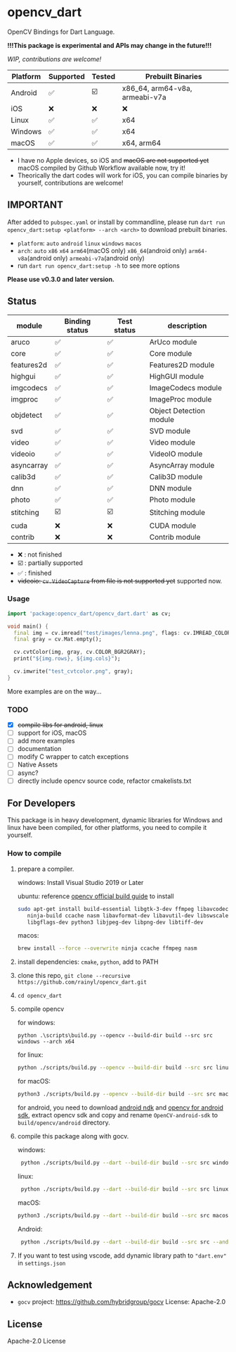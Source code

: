 # opencv_dart

OpenCV Bindings for Dart Language.

**!!!This package is experimental and APIs may change in the future!!!**

*WIP, contributions are welcome!*

| Platform | Supported          | Tested                  | Prebuilt Binaries              |
| -------- | ------------------ | ----------------------- | ------------------------------ |
| Android  | :white_check_mark: | :ballot_box_with_check: | x86_64, arm64-v8a, armeabi-v7a |
| iOS      | :x:                | :x:                     | :x:                            |
| Linux    | :white_check_mark: | :white_check_mark:      | x64                            |
| Windows  | :white_check_mark: | :white_check_mark:      | x64                            |
| macOS    | :white_check_mark: | :white_check_mark:      | x64, arm64                     |

- I have no Apple devices, so iOS and ~~macOS are not supported yet~~ macOS compiled by Github Workflow available now, try it!
- Theorically the dart codes will work for iOS, you can compile binaries by yourself, contributions are welcome!

## IMPORTANT

After added to `pubspec.yaml` or install by commandline,
please run `dart run opencv_dart:setup <platform> --arch <arch>` to download
prebuilt binaries.

- `platform`: `auto` `android` `linux` `windows` `macos`
- `arch`: `auto` `x86` `x64` `arm64`(macOS only) `x86_64`(android only) `arm64-v8a`(android only) `armeabi-v7a`(android only)
- run `dart run opencv_dart:setup -h` to see more options

**Please use v0.3.0 and later version.**

## Status

| module     | Binding status          | Test status             | description             |
| ---------- | ----------------------- | ----------------------- | ----------------------- |
| aruco      | :white_check_mark:      | :white_check_mark:      | ArUco module            |
| core       | :white_check_mark:      | :white_check_mark:      | Core module             |
| features2d | :white_check_mark:      | :white_check_mark:      | Features2D module       |
| highgui    | :white_check_mark:      | :white_check_mark:      | HighGUI module          |
| imgcodecs  | :white_check_mark:      | :white_check_mark:      | ImageCodecs module      |
| imgproc    | :white_check_mark:      | :white_check_mark:      | ImageProc module        |
| objdetect  | :white_check_mark:      | :white_check_mark:      | Object Detection module |
| svd        | :white_check_mark:      | :white_check_mark:      | SVD module              |
| video      | :white_check_mark:      | :white_check_mark:      | Video module            |
| videoio    | :white_check_mark:      | :white_check_mark:      | VideoIO module          |
| asyncarray | :white_check_mark:      | :white_check_mark:      | AsyncArray module       |
| calib3d    | :white_check_mark:      | :white_check_mark:      | Calib3D module          |
| dnn        | :white_check_mark:      | :white_check_mark:      | DNN module              |
| photo      | :white_check_mark:      | :white_check_mark:      | Photo module            |
| stitching  | :ballot_box_with_check: | :ballot_box_with_check: | Stitching module        |
| cuda       | :x:                     | :x:                     | CUDA module             |
| contrib    | :x:                     | :x:                     | Contrib module          |

- :x: : not finished
- :ballot_box_with_check: : partially supported
- :white_check_mark: : finished
- ~~videoio: `cv.VideoCapture` from file is not supported yet~~ supported now.

### Usage

```dart
import 'package:opencv_dart/opencv_dart.dart' as cv;

void main() {
  final img = cv.imread("test/images/lenna.png", flags: cv.IMREAD_COLOR);
  final gray = cv.Mat.empty();

  cv.cvtColor(img, gray, cv.COLOR_BGR2GRAY);
  print("${img.rows}, ${img.cols}");

  cv.imwrite("test_cvtcolor.png", gray);
}
```

More examples are on the way...

### TODO

- [x] ~~compile libs for android, linux~~
- [ ] support for iOS, macOS
- [ ] add more examples
- [ ] documentation
- [ ] modify C wrapper to catch exceptions
- [ ] Native Assets
- [ ] async?
- [ ] directly include opencv source code, refactor cmakelists.txt

## For Developers

This package is in heavy development, dynamic libraries for Windows and linux have been compiled, for other platforms, you need to compile it yourself.

### How to compile

1. prepare a compiler.

   windows: Install Visual Studio 2019 or Later

   ubuntu: reference [opencv official build guide](https://docs.opencv.org/4.x/d7/d9f/tutorial_linux_install.html) to install

   ```bash
   sudo apt-get install build-essential libgtk-3-dev ffmpeg libavcodec-dev cmake \
      ninja-build ccache nasm libavformat-dev libavutil-dev libswscale-dev \
      libgflags-dev python3 libjpeg-dev libpng-dev libtiff-dev
   ```

   macos:

   ```bash
   brew install --force --overwrite ninja ccache ffmpeg nasm
   ```

2. install dependencies: `cmake`, `python`, add to PATH
3. clone this repo, `git clone --recursive https://github.com/rainyl/opencv_dart.git`
4. `cd opencv_dart`
5. compile opencv

   for windows:

   ```pwsh
   python .\scripts\build.py --opencv --build-dir build --src src windows --arch x64
   ```

    for linux:

    ```bash
    python ./scripts/build.py --opencv --build-dir build --src src linux --arch x64
    ```

   for macOS:

   ```bash
   python3 ./scripts/build.py --opencv --build-dir build --src src macos --arch <arm64, x64>
   ```

   for android, you need to download [android ndk](https://developer.android.com/ndk/downloads) and [opencv for android sdk](https://opencv.org/releases/), extract opencv sdk and copy and rename `OpenCV-android-sdk` to `build/opencv/android` directory.

6. compile this package along with gocv.

   windows:

   ```bash
    python ./scripts/build.py --dart --build-dir build --src src windows --arch x64
    ```

   linux:

   ```bash
    python ./scripts/build.py --dart --build-dir build --src src linux --arch x64
   ```

   macOS:

   ```bash
   python3 ./scripts/build.py --dart --build-dir build --src src macos --arch <x64, arm64>
   ```

   Android:

   ```bash
    python ./scripts/build.py --dart --build-dir build --src src --android-ndk <Android NDK path> android --arch <x86_64, arm64-v8a, armeabi-v7a>
    ```

7. If you want to test using vscode, add dynamic library path to `"dart.env"` in `settings.json`

## Acknowledgement

- `gocv` project: <https://github.com/hybridgroup/gocv> License: Apache-2.0

## License

Apache-2.0 License
